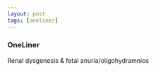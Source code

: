 ```yaml
---
layout: post
tags: [oneliner]
---
```



### OneLiner

Renal dysgenesis & fetal anuria/oligohydramnios
